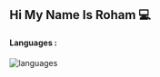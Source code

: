 <h2>Hi My Name Is Roham 💻</h2>

<h4>Languages :</h4>
<img src="https://skillicons.dev/icons?i=html,css,js,react,bootstrap,tailwind" alt="languages" />
